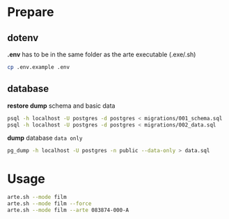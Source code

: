 # Prepare

## dotenv

**.env** has to be in the same folder as the arte executable (.exe/.sh)
```sh
cp .env.example .env
```

## database

**restore dump** schema and basic data
```sh
psql -h localhost -U postgres -d postgres < migrations/001_schema.sql
psql -h localhost -U postgres -d postgres < migrations/002_data.sql
```

**dump** database `data only`
```sh
pg_dump -h localhost -U postgres -n public --data-only > data.sql
```

# Usage
```sh
arte.sh --mode film
arte.sh --mode film --force
arte.sh --mode film --arte 083874-000-A
```

